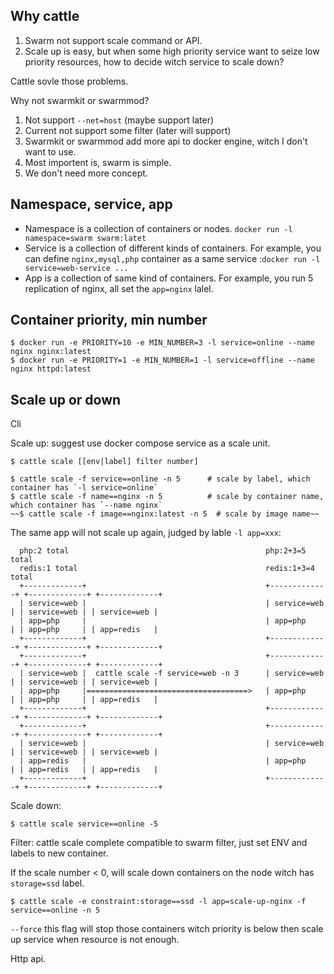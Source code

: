 ## Why cattle
1. Swarm not support scale command or API.
2. Scale up is easy, but when some high priority service want to seize low priority resources, how to decide witch  service to scale down?

Cattle sovle those problems.

Why not swarmkit or swarmmod? 

1. Not support `--net=host` (maybe support later)
2. Current not support some filter (later will support)
3. Swarmkit or swarmmod add more api to docker engine, witch I don't want to use.
4. Most importent is, swarm is simple.
5. We don't need more concept.

## Namespace, service, app 
* Namespace is a collection of containers or nodes. `docker run -l namespace=swarm swarm:latet`
* Service is a collection of different kinds of containers. For example, you can define `nginx,mysql,php` container as a same service :`docker run -l service=web-service ...`
* App is a collection of same kind of containers. For example, you run 5 replication of nginx, all set the `app=nginx` lalel.

## Container priority, min number

```
$ docker run -e PRIORITY=10 -e MIN_NUMBER=3 -l service=online --name nginx nginx:latest
$ docker run -e PRIORITY=1 -e MIN_NUMBER=1 -l service=offline --name nginx httpd:latest
```

## Scale up or down
Cli

Scale up: suggest use docker compose service as a scale unit.
```
$ cattle scale [[env|label] filter number]
```
```
$ cattle scale -f service==online -n 5      # scale by label, which container has `-l service=online`
$ cattle scale -f name==nginx -n 5          # scale by container name, which container has `--name nginx`
~~$ cattle scale -f image==nginx:latest -n 5  # scale by image name~~
```
The same app will not scale up again, judged by lable `-l app=xxx`:
```
  php:2 total                                            php:2+3=5 total                                    
  redis:1 total                                          redis:1+3=4 total                                  
  +-------------+                                        +-------------+ +-------------+ +-------------+    
  | service=web |                                        | service=web | | service=web | | service=web |    
  | app=php     |                                        | app=php     | | app=php     | | app=redis   |    
  +-------------+                                        +-------------+ +-------------+ +-------------+    
  +-------------+                                        +-------------+ +-------------+ +-------------+    
  | service=web |  cattle scale -f service=web -n 3      | service=web | | service=web | | service=web |    
  | app=php     |====================================>   | app=php     | | app=php     | | app=redis   |    
  +-------------+                                        +-------------+ +-------------+ +-------------+    
  +-------------+                                        +-------------+ +-------------+ +-------------+    
  | service=web |                                        | service=web | | service=web | | service=web |    
  | app=redis   |                                        | app=php     | | app=redis   | | app=redis   |    
  +-------------+                                        +-------------+ +-------------+ +-------------+    
```

Scale down:
```
$ cattle scale service==online -5
```
Filter: cattle scale complete compatible to swarm filter, just set ENV and labels to new container.

If the scale number < 0, will scale down containers on the node witch has `storage=ssd` label.
```
$ cattle scale -e constraint:storage==ssd -l app=scale-up-nginx -f service==online -n 5 
```
`--force` this flag will stop those containers witch priority is below then scale up service when resource is not enough.

Http api.
```
```

